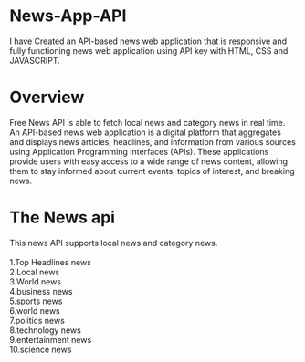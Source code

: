 # News-App-API
I have Created an API-based news web application that is responsive and fully functioning news web application using API key with HTML, CSS and JAVASCRIPT.
# Overview
Free News API is able to fetch local news and category news in real time.
An API-based news web application is a digital platform that aggregates and displays news articles, headlines, and information from various sources using Application Programming Interfaces (APIs). These applications provide users with easy access to a wide range of news content, allowing them to stay informed about current events, topics of interest, and breaking news.
# The News api
This news API supports local news and category news.
<br>
<br>
1.Top Headlines news
<br>
2.Local news
<br>
3.World news
<br>
4.business news
<br>
5.sports news
<br>
6.world news
<br>
7.politics news
<br>
8.technology news
<br>
9.entertainment news
<br>
10.science news
